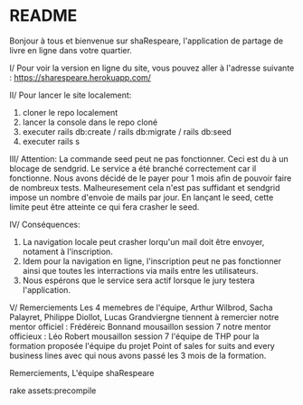 # README
Bonjour à tous et bienvenue sur shaRespeare, l'application de partage de livre en ligne dans votre quartier.

I/ Pour voir la version en ligne du site, vous pouvez aller à l'adresse suivante : https://sharespeare.herokuapp.com/

II/ Pour lancer le site localement:
  1. cloner le repo localement
  2. lancer la console dans le repo cloné
  3. executer rails db:create / rails db:migrate / rails db:seed
  4. executer rails s

III/ Attention:
La commande seed peut ne pas fonctionner.
Ceci est du à un blocage de sendgrid. Le service a été branché correctement car il fonctionne. Nous avons décidé de le payer pour 1 mois afin de pouvoir faire de nombreux tests. Malheuresement cela n'est pas suffidant et sendgrid impose un nombre d'envoie de mails par jour. En lançant le seed, cette limite peut être atteinte ce qui fera crasher le seed.

IV/ Conséquences:
  1. La navigation locale peut crasher lorqu'un mail doit être envoyer, notament à l'inscription.
  2. Idem pour la navigation en ligne, l'inscription peut ne pas fonctionner ainsi que toutes les interractions via mails entre   les utilisateurs.
  3. Nous espérons que le service sera actif lorsque le jury testera l'application.

V/ Remerciements
  Les 4 memebres de l'équipe, Arthur Wilbrod, Sacha Palayret, Philippe Diollot, Lucas Grandviergne tiennent à remercier
  notre mentor officiel : Frédéreic Bonnand mousaillon session 7
  notre mentor officieux : Léo  Robert mousaillon session 7
  l'équipe de THP pour la formation proposée
  l'équipe du projet Point of sales for suits and every business lines avec qui nous avons passé les 3 mois de la formation.

  Remerciements,
  L'équipe shaRespeare

  rake assets:precompile
